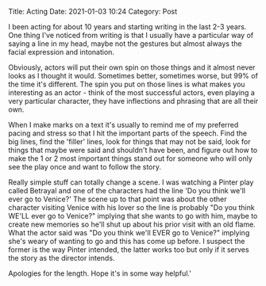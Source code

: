 Title: Acting
Date: 2021-01-03 10:24
Category: Post

I been acting for about 10 years and starting writing in the last 2-3 years. One thing I've noticed from writing is that I usually have a particular way of saying a line in my head, maybe not the gestures but almost always the facial expression and intonation.

Obviously, actors will put their own spin on those things and it almost never looks as I thought it would. Sometimes better, sometimes worse, but 99% of the time it's different. The spin you put on those lines is what makes you interesting as an actor - think of the most successful actors, even playing a very particular character, they have inflections and phrasing that are all their own.

When I make marks on a text it's usually to remind me of my preferred pacing and stress so that I hit the important parts of the speech. Find the big lines, find the 'filler' lines, look for things that may not be said, look for things that maybe were said and shouldn't have been, and figure out how to make the 1 or 2 most important things stand out for someone who will only see the play once and want to follow the story.

Really simple stuff can totally change a scene. I was watching a Pinter play called Betrayal and one of the characters had the line 'Do you think we'll ever go to Venice?' The scene up to that point was about the other character visiting Venice with his lover so the line is probably "Do you think WE'LL ever go to Venice?" implying that she wants to go with him, maybe to create new memories so he'll shut up about his prior visit with an old flame. What the actor said was "Do you think we'll EVER go to Venice?" implying she's weary of wanting to go and this has come up before. I suspect the former is the way Pinter intended, the latter works too but only if it serves the story as the director intends.

Apologies for the length. Hope it's in some way helpful.'